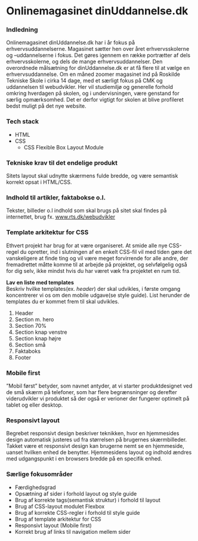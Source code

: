 # Onlinemagasinet dinUddannelse.dk

### Indledning
Onlinemagasinet dinUddannelse.dk har i år fokus på erhvervsuddannelserne. Magasinet sætter hen over året erhvervsskolerne og –uddannelserne i fokus. Det gøres igennem en række portrætter af dels erhvervsskolerne, og dels de mange erhvervsuddannelser.
Den overordnede målsætning for dinUddannelse.dk er at få flere til at vælge en erhvervsuddannelse.
Om en måned zoomer magasinet ind på Roskilde Tekniske Skole i cirka 14 dage, med et særligt fokus på CMK og uddannelsen til webudvikler. Her vil studiemiljø og generelle forhold omkring hverdagen på skolen, og i undervisningen, være genstand for særlig opmærksomhed. Det er derfor vigtigt for skolen at blive profileret bedst muligt på det nye website.

### Tech stack
* HTML
* CSS
  * CSS Flexible Box Layout Module
  
### Tekniske krav til det endelige produkt
Sitets layout skal udnytte skærmens fulde bredde, og være semantisk korrekt opsat i HTML/CSS.
  
### Indhold til artikler, faktabokse o.l.
Tekster, billeder o.l indhold som skal brugs på sitet skal findes på internettet, brug fx. www.rts.dk/webudvikler

### Template arkitektur for CSS
Ethvert projekt har brug for at være organiseret. At smide alle nye CSS-regel du opretter, ind i slutningen af en enkelt CSS-fil vil med tiden gøre det vanskeligere at finde ting og vil være meget forvirrende for alle andre, der fremadrettet måtte komme til at arbejde på projektet, og selvfølgelig også for dig selv, ikke mindst hvis du har været væk fra projektet en rum tid.

**Lav en liste med templates**<br>
Beskriv hvilke templates(ex. *header*) der skal udvikles, i første omgang koncentrerer vi os om den mobile udgave(se style guide). List herunder de templates du er kommet frem til skal udvikles. 

1. Header
2. Section m. hero
3. Section 70%
4. Section knap venstre
5. Section knap højre
6. Section små
7. Faktaboks
8. Footer

### Mobile first
”Mobil først” betyder, som navnet antyder, at vi starter produktdesignet ved de små skærm på telefoner, som har flere begrænsninger og derefter viderudvikler vi produktet så der også er verioner der fungerer optimelt på tablet og eller desktop.

### Responsivt layout
Begrebet responsivt design beskriver teknikken, hvor en hjemmesides design automatisk justeres ud fra størrelsen på brugernes skærmbilleder. Takket være et responsivt design kan brugerne nemt se en hjemmeside, uanset hvilken enhed de benytter. Hjemmesidens layout og indhold ændres med udgangspunkt i en browsers bredde på en specifik enhed.

### Særlige fokusområder
* Færdighedsgrad
* Opsætning af sider i forhold layout og style guide
* Brug af korrekte tags(semantisk struktur) i forhold til layout
* Brug af CSS-layout modulet Flexbox
* Brug af korrekte CSS-regler i forhold til style guide
* Brug af template arkitektur for CSS
* Responsivt layout (Mobile first)
* Korrekt brug af links til navigation mellem sider
